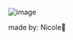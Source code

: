 ![image](https://github.com/nick11nic/DonutsStore/assets/130791306/0940cf6a-298d-4b86-a4d4-811db5747d0f)

made by: Nicole🦊
